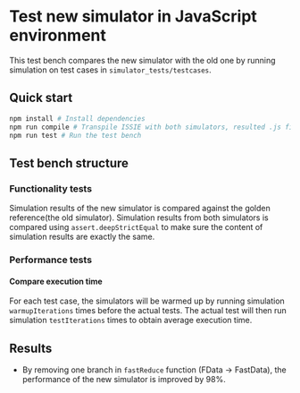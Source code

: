 # Test new simulator in JavaScript environment

This test bench compares the new simulator with the old one by running simulation on test cases in `simulator_tests/testcases`.

## Quick start

```bash
npm install # Install dependencies
npm run compile # Transpile ISSIE with both simulators, resulted .js files will be stored in ./temp
npm run test # Run the test bench
```

## Test bench structure

### Functionality tests

Simulation results of the new simulator is compared against the golden reference(the old simulator).
Simulation results from both simulators is compared using `assert.deepStrictEqual` to make sure the content of simulation results are exactly the same.

### Performance tests

#### Compare execution time

For each test case, the simulators will be warmed up by running simulation `warmupIterations` times before the actual tests.
The actual test will then run simulation `testIterations` times to obtain average execution time.

## Results

- By removing one branch in `fastReduce` function (FData -> FastData), the performance of the new simulator is improved by 98%.
